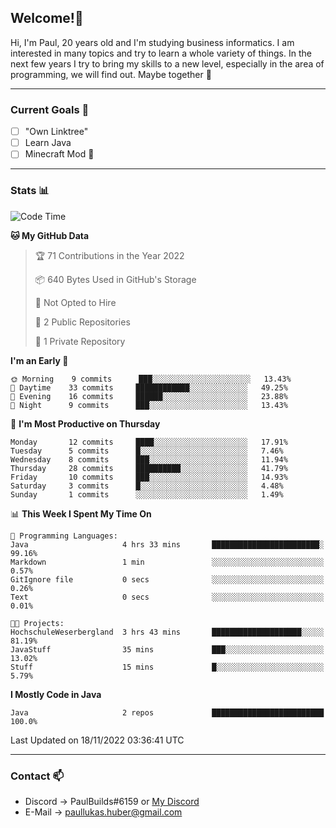 ## Welcome!👋

Hi, I'm Paul, 20 years old and I'm studying business informatics. I am interested in many topics and try to learn a whole variety of things. In the next few years I try to bring my skills to a new level, especially in the area of programming, we will find out.
Maybe together 🤙

---
### Current Goals 🥅

- [ ] "Own Linktree"
- [ ] Learn Java
- [ ] Minecraft Mod 👀

---
### Stats 📊

<!--START_SECTION:waka-->
![Code Time](http://img.shields.io/badge/Code%20Time-45%20hrs%2052%20mins-blue)

**🐱 My GitHub Data** 

> 🏆 71 Contributions in the Year 2022
 > 
> 📦 640 Bytes Used in GitHub's Storage 
 > 
> 🚫 Not Opted to Hire
 > 
> 📜 2 Public Repositories 
 > 
> 🔑 1 Private Repository 
 > 
**I'm an Early 🐤** 

```text
🌞 Morning    9 commits      ███░░░░░░░░░░░░░░░░░░░░░░   13.43% 
🌆 Daytime    33 commits     ████████████░░░░░░░░░░░░░   49.25% 
🌃 Evening    16 commits     ██████░░░░░░░░░░░░░░░░░░░   23.88% 
🌙 Night      9 commits      ███░░░░░░░░░░░░░░░░░░░░░░   13.43%

```
📅 **I'm Most Productive on Thursday** 

```text
Monday       12 commits     ████░░░░░░░░░░░░░░░░░░░░░   17.91% 
Tuesday      5 commits      █░░░░░░░░░░░░░░░░░░░░░░░░   7.46% 
Wednesday    8 commits      ███░░░░░░░░░░░░░░░░░░░░░░   11.94% 
Thursday     28 commits     ██████████░░░░░░░░░░░░░░░   41.79% 
Friday       10 commits     ███░░░░░░░░░░░░░░░░░░░░░░   14.93% 
Saturday     3 commits      █░░░░░░░░░░░░░░░░░░░░░░░░   4.48% 
Sunday       1 commits      ░░░░░░░░░░░░░░░░░░░░░░░░░   1.49%

```


📊 **This Week I Spent My Time On** 

```text
💬 Programming Languages: 
Java                     4 hrs 33 mins       ████████████████████████░   99.16% 
Markdown                 1 min               ░░░░░░░░░░░░░░░░░░░░░░░░░   0.57% 
GitIgnore file           0 secs              ░░░░░░░░░░░░░░░░░░░░░░░░░   0.26% 
Text                     0 secs              ░░░░░░░░░░░░░░░░░░░░░░░░░   0.01%

🐱‍💻 Projects: 
HochschuleWeserbergland  3 hrs 43 mins       ████████████████████░░░░░   81.19% 
JavaStuff                35 mins             ███░░░░░░░░░░░░░░░░░░░░░░   13.02% 
Stuff                    15 mins             █░░░░░░░░░░░░░░░░░░░░░░░░   5.79%

```

**I Mostly Code in Java** 

```text
Java                     2 repos             █████████████████████████   100.0%

```



 Last Updated on 18/11/2022 03:36:41 UTC
<!--END_SECTION:waka-->

---
### Contact 📫

* Discord -> PaulBuilds#6159 or [My Discord](https://discord.gg/7kq6UnB)
* E-Mail -> paullukas.huber@gmail.com
